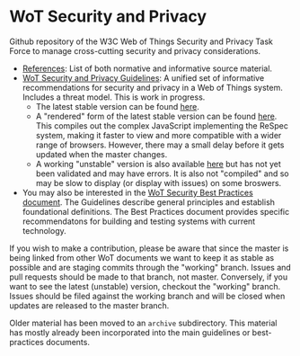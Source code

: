 # WoT Security and Privacy
Github repository of the W3C Web of Things Security and Privacy Task Force to manage cross-cutting security and privacy considerations.

* [References](wot-security-references.md):
  List of both normative and informative source material.
* [WoT Security and Privacy Guidelines](index.html):
  A unified set of informative recommendations for security and privacy in a Web of Things system.
  Includes a threat model. This is work in progress.
    * The latest stable version can be found [here](https://rawgit.com/w3c/wot-security/master/index.html).
    * A "rendered" form of the latest stable version can be found [here](https://w3c.github.io/wot-security/).
      This compiles out the complex JavaScript implementing the ReSpec system,
      making it faster to view and more compatible with a wider range of browsers.
      However, there may a small delay before it gets updated when the master changes.
    * A working "unstable" version is also available [here](https://rawgit.com/w3c/wot-security/working/index.html)
      but has not yet been validated and may have errors.
      It is also not "compiled" and so may be slow to display (or display with issues) on some broswers.
* You may also be interested in the 
  [WoT Security Best Practices document](https://github.com/w3c/wot-security-best-practices).
  The Guidelines describe general principles and establish foundational definitions.
  The Best Practices document provides specific recommendatons for building and testing
  systems with current technology.

If you wish to make a contribution,
please be aware that since the master is being linked from other WoT documents
we want to keep it as stable as possible and are staging commits through
the "working" branch.
Issues and pull requests should be made to that branch, not master.
Conversely, if you want to see the latest (unstable) version,
checkout the "working" branch.
Issues should be filed against the working branch and will be closed when
updates are released to the master branch.

Older material has been moved to an `archive` subdirectory.
This material has mostly already been incorporated into the 
main guidelines or best-practices documents.
